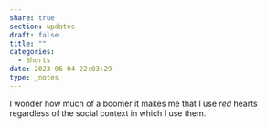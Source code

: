 ```yaml
---
share: true
section: updates
draft: false
title: ""
categories:
  - Shorts
date: 2023-06-04 22:03:29
type: _notes
---
```


I wonder how much of a boomer it makes me that I use _red_ hearts regardless of the social context in which I use them.
